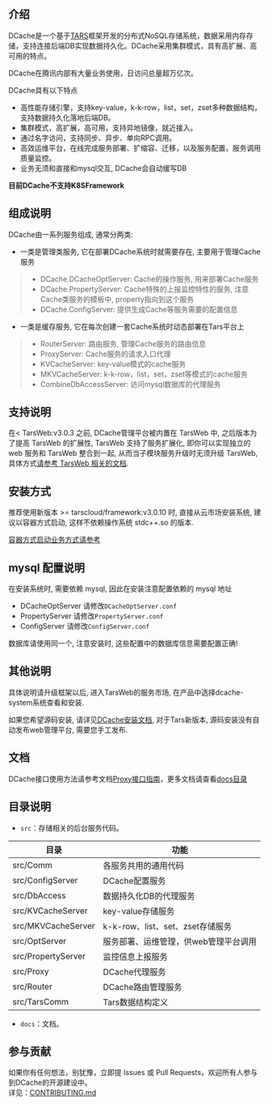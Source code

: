 ## 介绍

DCache是一个基于[TARS](https://github.com/TarsCloud/Tars)框架开发的分布式NoSQL存储系统，数据采用内存存储，支持连接后端DB实现数据持久化。DCache采用集群模式，具有高扩展、高可用的特点。

DCache在腾讯内部有大量业务使用，日访问总量超万亿次。

DCache具有以下特点

* 高性能存储引擎，支持key-value，k-k-row，list，set，zset多种数据结构，支持数据持久化落地后端DB。
* 集群模式，高扩展，高可用，支持异地镜像，就近接入。
* 通过名字访问，支持同步、异步、单向RPC调用。
* 高效运维平台，在线完成服务部署、扩缩容、迁移，以及服务配置，服务调用质量监控。
* 业务无须和直接和mysql交互, DCache会自动缓写DB

**目前DCache不支持K8SFramework**

## 组成说明

DCache由一系列服务组成, 通常分两类:
- 一类是管理类服务, 它在部署DCache系统时就需要存在, 主要用于管理Cache服务
>- DCache.DCacheOptServer: Cache的操作服务, 用来部署Cache服务
>- DCache.PropertyServer: Cache特殊的上报监控特性的服务, 注意Cache类服务的模板中, property指向到这个服务
>- DCache.ConfigServer: 提供生成Cache等服务需要的配置信息

- 一类是缓存服务, 它在每次创建一套Cache系统时动态部署在Tars平台上
>- RouterServer: 路由服务, 管理Cache服务的路由信息
>- ProxyServer: Cache服务的请求入口代理
>- KVCacheServer: key-value模式的cache服务
>- MKVCacheServer: k-k-row，list，set，zset等模式的cache服务
>- CombineDbAccessServer: 访问mysql数据库的代理服务

## 支持说明

在< TarsWeb:v3.0.3 之前, DCache管理平台被内置在 TarsWeb 中, 之后版本为了提高 TarsWeb 的扩展性, TarsWeb 支持了服务扩展化, 即你可以实现独立的 web 服务和 TarsWeb 整合到一起, 从而当子模块服务升级时无须升级 TarsWeb, 具体方式[请参考 TarsWeb 相关的文档](https://doc.tarsyun.com/#/base/plugins.md).

## 安装方式

推荐使用新版本 >= tarscloud/framework:v3.0.10 时, 直接从云市场安装系统, 建议以容器方式启动, 这样不依赖操作系统 stdc++.so 的版本.

[容器方式启动业务方式请参考](https://doc.tarsyun.com/#/installation/service-docker.md)

## mysql 配置说明

在安装系统时, 需要依赖 mysql, 因此在安装注意配置依赖的 mysql 地址

- DCacheOptServer 请修改`DCacheOptServer.conf`
- PropertyServer 请修改`PropertyServer.conf`
- ConfigServer 请修改`ConfigServer.conf`

数据库请使用同一个, 注意安装时, 这些配置中的数据库信息需要配置正确!

## 其他说明

具体说明请升级框架以后, 进入TarsWeb的服务市场, 在产品中选择dcache-system系统查看和安装.


如果您希望源码安装, 请详见[DCache安装文档](docs/install.md), 对于Tars新版本, 源码安装没有自动发布web管理平台, 需要您手工发布.

## 文档

DCache接口使用方法请参考文档[Proxy接口指南](docs/proxy_api_guide.md)，更多文档请查看[docs目录](docs/README.md)

## 目录说明

* ```src```：存储相关的后台服务代码。

目录 |功能
------------------|----------------
src/Comm           |各服务共用的通用代码
src/ConfigServer   |DCache配置服务
src/DbAccess       |数据持久化DB的代理服务
src/KVCacheServer  |key-value存储服务
src/MKVCacheServer |k-k-row、list、set、zset存储服务
src/OptServer      |服务部署、运维管理，供web管理平台调用
src/PropertyServer |监控信息上报服务
src/Proxy          |DCache代理服务
src/Router         |DCache路由管理服务
src/TarsComm       |Tars数据结构定义

* ```docs```：文档。

## 参与贡献

如果你有任何想法，别犹豫，立即提 Issues 或 Pull Requests，欢迎所有人参与到DCache的开源建设中。<br>详见：[CONTRIBUTING.md](./CONTRIBUTING.md)

